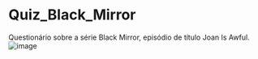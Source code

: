 # Quiz_Black_Mirror
Questionário sobre a série Black Mirror, episódio de título Joan Is Awful.
![image](https://github.com/MatokoLB/Quiz_Black_Mirror/assets/112680379/8e573f2e-cd62-426d-9f73-cc31d17cbdbe)
